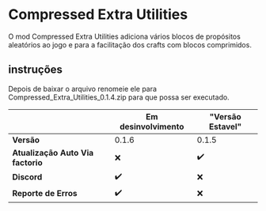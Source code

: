 # Compressed Extra Utilities
O mod Compressed Extra Utilities adiciona vários blocos de propósitos aleatórios ao jogo e para a facilitação dos crafts com blocos comprimidos.


## instruções
Depois de baixar o arquivo renomeie ele para
Compressed_Extra_Utilities_0.1.4.zip
para que possa ser executado.

|                                  | Em desinvolvimento   | "Versão Estavel"  |
|----------------------------------|----------------------|-------------------|
|                        **Versão**|               0.1.6  |              0.1.5|
| **Atualização Auto Via factorio**|                  :x: |:heavy_check_mark: |
|                       **Discord**|   :heavy_check_mark: |               :x: |
|              **Reporte de Erros**|   :heavy_check_mark: |               :x: |
